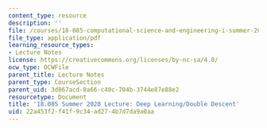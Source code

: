 ```yaml
---
content_type: resource
description: ''
file: /courses/18-085-computational-science-and-engineering-i-summer-2020/22a453f2f41f9c34ad274b7d7da9a0aa_MIT18_085Summer20_lec_GS.pdf
file_type: application/pdf
learning_resource_types:
- Lecture Notes
license: https://creativecommons.org/licenses/by-nc-sa/4.0/
ocw_type: OCWFile
parent_title: Lecture Notes
parent_type: CourseSection
parent_uid: 3d867acd-8a66-c40c-704b-3744e87e88e2
resourcetype: Document
title: '18.085 Summer 2020 Lecture: Deep Learning/Double Descent'
uid: 22a453f2-f41f-9c34-ad27-4b7d7da9a0aa
---
```

